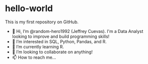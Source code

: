 # hello-world
This is my first repository on GitHub.
- 👋 Hi, I’m @random-hero1992 (Jeffrey Cuevas).  I'm a Data Analyst looking to improve and build programming skills!
- 👀 I’m interested in SQL, Python, Pandas, and R.
- 🌱 I’m currently learning R.
- 💞️ I’m looking to collaborate on anything!
- 📫 How to reach me...

